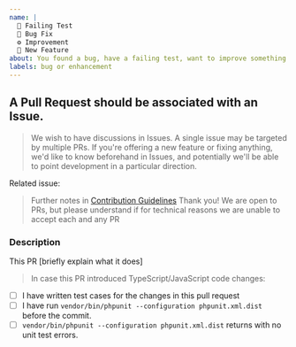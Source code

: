 ```yaml
---
name: |
  🐞 Failing Test
  🐞 Bug Fix
  ⚙ Improvement
  🎉 New Feature
about: You found a bug, have a failing test, want to improve something or add a new feature
labels: bug or enhancement
---
```


## A Pull Request should be associated with an Issue.

> We wish to have discussions in Issues. A single issue may be targeted by multiple PRs.
> If you're offering a new feature or fixing anything, we'd like to know beforehand in Issues,
> and potentially we'll be able to point development in a particular direction.

Related issue: 

> Further notes in [Contribution Guidelines](.github/CONTRIBUTING.md)
> Thank you! We are open to PRs, but please understand if for technical reasons we are unable to accept each and any PR

### Description

This PR [briefly explain what it does]

> In case this PR introduced TypeScript/JavaScript code changes:

- [ ] I have written test cases for the changes in this pull request
- [ ] I have run `vendor/bin/phpunit --configuration phpunit.xml.dist` before the commit.
- [ ] `vendor/bin/phpunit --configuration phpunit.xml.dist` returns with no unit test errors.

<!--
- Please target the develop branch when submitting the pull request.
-->